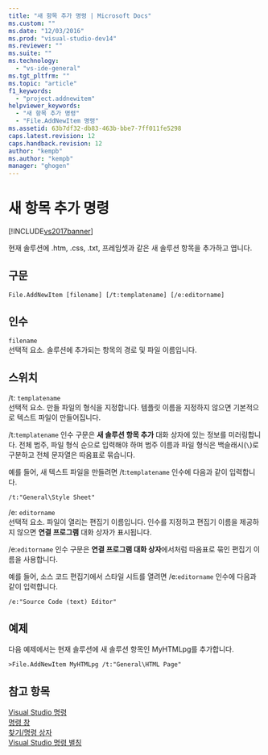 ```yaml
---
title: "새 항목 추가 명령 | Microsoft Docs"
ms.custom: ""
ms.date: "12/03/2016"
ms.prod: "visual-studio-dev14"
ms.reviewer: ""
ms.suite: ""
ms.technology: 
  - "vs-ide-general"
ms.tgt_pltfrm: ""
ms.topic: "article"
f1_keywords: 
  - "project.addnewitem"
helpviewer_keywords: 
  - "새 항목 추가 명령"
  - "File.AddNewItem 명령"
ms.assetid: 63b7df32-db83-463b-bbe7-7ff011fe5298
caps.latest.revision: 12
caps.handback.revision: 12
author: "kempb"
ms.author: "kempb"
manager: "ghogen"
---
```

# 새 항목 추가 명령
[!INCLUDE[vs2017banner](../../code-quality/includes/vs2017banner.md)]

현재 솔루션에 .htm, .css, .txt, 프레임셋과 같은 새 솔루션 항목을 추가하고 엽니다.  
  
## 구문  
  
```  
File.AddNewItem [filename] [/t:templatename] [/e:editorname]  
```  
  
## 인수  
 `filename`  
 선택적 요소.  솔루션에 추가되는 항목의 경로 및 파일 이름입니다.  
  
## 스위치  
 \/t: `templatename`  
 선택적 요소.  만들 파일의 형식을 지정합니다.  템플릿 이름을 지정하지 않으면 기본적으로 텍스트 파일이 만들어집니다.  
  
 \/t:`templatename` 인수 구문은 **새 솔루션 항목 추가** 대화 상자에 있는 정보를 미러링합니다.  전체 범주, 파일 형식 순으로 입력해야 하며 범주 이름과 파일 형식은 백슬래시\(`\`\)로 구분하고 전체 문자열은 따옴표로 묶습니다.  
  
 예를 들어, 새 텍스트 파일을 만들려면 \/t:`templatename` 인수에 다음과 같이 입력합니다.  
  
```  
/t:"General\Style Sheet"  
```  
  
 \/e: `editorname`  
 선택적 요소.  파일이 열리는 편집기 이름입니다.  인수를 지정하고 편집기 이름을 제공하지 않으면 **연결 프로그램** 대화 상자가 표시됩니다.  
  
 \/e:`editorname` 인수 구문은 **연결 프로그램 대화 상자**에서처럼 따옴표로 묶인 편집기 이름을 사용합니다.  
  
 예를 들어, 소스 코드 편집기에서 스타일 시트를 열려면 \/e:`editorname` 인수에 다음과 같이 입력합니다.  
  
```  
/e:"Source Code (text) Editor"  
```  
  
## 예제  
 다음 예제에서는 현재 솔루션에 새 솔루션 항목인 MyHTMLpg를 추가합니다.  
  
```  
>File.AddNewItem MyHTMLpg /t:"General\HTML Page"  
```  
  
## 참고 항목  
 [Visual Studio 명령](../../ide/reference/visual-studio-commands.md)   
 [명령 창](../../ide/reference/command-window.md)   
 [찾기\/명령 상자](../../ide/find-command-box.md)   
 [Visual Studio 명령 별칭](../../ide/reference/visual-studio-command-aliases.md)